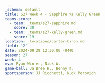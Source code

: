```yaml
---
_schema: default
title: S27 Week 4 - Sapphire vs Kelly Green
teams-score:
  - team: _teams/s27-sapphire.md
    score: 30
  - team: _teams/s27-kelly-green.md
    score: 19
location: _locations/carter-baron.md
field: '2'
date: 2024-09-29 12:30:00 -0400
season: 27
week: 4
mvp: Ryan Winter, Nick W.
game-ball: Ja'Bree H., Benny K.
sportsperson: JJ Ricchetti, Nick Perovich
---
```

